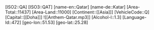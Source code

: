 ﻿---
location: [25.28,51.53]
type: Country
tags:
- geo/Country

SpocWebEntityId: 27004
isDeleted: false
confidential: public

---
[ISO2::QA]
[ISO3::QAT]
[name-en::Qatar]
[name-de::Katar]
[Area-Total::11437]
[Area-Land::11000]
[Continent::[[Asia]]]
[VehicleCode::Q]
[Capital::[[Doha]]]
![[Anthem-Qatar.mp3]]
[Alcohol-l::1.3]
[Language-Id::472]
[geo-lon::51.53]
[geo-lat::25.28]

